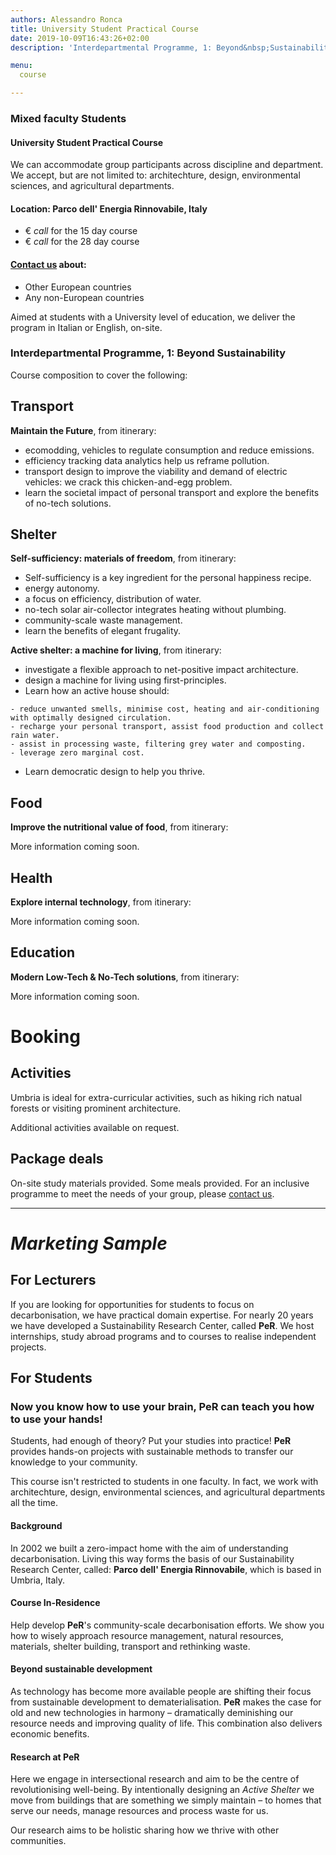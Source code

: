 ```yaml
---
authors: Alessandro Ronca
title: University Student Practical Course
date: 2019-10-09T16:43:26+02:00
description: 'Interdepartmental Programme, 1: Beyond&nbsp;Sustainability'

menu:
  course

---
```

<!--**PeR** Sustainability Research Center-->

### Mixed faculty Students 
#### University Student Practical Course

We can accommodate group participants across discipline and department. We accept, but are not limited to: architechture, design, environmental sciences, and agricultural departments.

<!--Restricted to 15 participants, or less.-->

#### Location: **Parco dell' Energia Rinnovabile**, Italy

- € _call_<!--1,200--> for the 15 day course
- € _call_<!--1,800--> for the 28 day course

#### [Contact us](https://rvo.lt/contact/) about:

- Other European countries
- Any non-European countries

Aimed at students with a University level of education, we deliver the program in Italian or English, on-site. 

### Interdepartmental Programme, 1: Beyond&nbsp;Sustainability

Course composition to cover the following:

## Transport

**Maintain the Future**, from itinerary:

- ecomodding, vehicles to regulate consumption and reduce emissions. 
- efficiency tracking data analytics help us reframe pollution.
- transport design to improve the viability and demand of electric vehicles: we crack this chicken-and-egg problem.
- learn the societal impact of personal transport and explore the benefits of no-tech solutions.

## Shelter

**Self-sufficiency: materials of freedom**, from itinerary:

- Self-sufficiency is a key ingredient for the personal happiness recipe.
- energy autonomy.
- a focus on efficiency, distribution of water.
- no-tech solar air-collector integrates heating without plumbing.
- community-scale waste management.
- learn the benefits of elegant frugality.


**Active shelter: a machine for living**, from itinerary:

- investigate a flexible approach to net-positive impact architecture.
- design a machine for living using first-principles.
- Learn how an active house should:
<!--	- minimise waste and excess costs.-->
	- reduce unwanted smells, minimise cost, heating and air-conditioning with optimally designed circulation.
	- recharge your personal transport, assist food production and collect rain water.
	- assist in processing waste, filtering grey water and composting.
	- leverage zero marginal cost.
- Learn democratic design to help you thrive.

## Food

**Improve the nutritional value of food**, from itinerary:

More information coming soon.

## Health

**Explore internal technology**, from itinerary: 

More information coming soon.

## Education

**Modern Low-Tech & No-Tech solutions**, from itinerary:

More information coming soon.

# Booking

## Activities

Umbria is ideal for extra-curricular activities, such as hiking rich natual forests or visiting prominent architecture.

Additional activities available on request.

<!--Marketing:
This course isn't restricted to students in one faculty. In fact, we have shared our knowledge across architechture, design, environmental sciences, and agricultural departments.
-->

## Package deals

On-site study materials provided. Some meals provided. For an inclusive programme to meet the needs of your group, please [contact us](https://rvo.lt/contact/).

<hr/>

# _Marketing Sample_

## For Lecturers

If you are looking for opportunities for students to focus on decarbonisation, we have practical domain expertise. For nearly 20 years we have developed a Sustainability Research Center, called **PeR**. We host  internships, study abroad programs and to courses to realise independent projects.

## For Students

### Now you know how to use your brain, **PeR** can teach you how to use your hands!

Students, had enough of theory? Put your studies into practice! **PeR** provides hands-on projects with sustainable methods to transfer our knowledge to your community. 

This course isn't restricted to students in one faculty. In fact, we work with architechture, design, environmental sciences, and agricultural departments all the&nbsp;time.

#### Background
In 2002 we built a zero-impact home with the aim of understanding decarbonisation. Living this way forms the basis of our Sustainability Research Center, called: **Parco dell' Energia Rinnovabile**, which is based in Umbria, Italy. 

#### Course In-Residence
Help develop **PeR**'s community-scale decarbonisation efforts. We show you how to wisely approach resource management, natural resources, materials, shelter building, transport and rethinking waste. 

#### Beyond sustainable development
As technology has become more available people are shifting their focus from sustainable development to dematerialisation. **PeR** makes the case for old and new technologies in harmony – dramatically deminishing our resource needs and improving quality of life. This combination also delivers economic benefits.

#### Research at **PeR**
Here we engage in intersectional research and aim to be the centre of revolutionising well-being. By intentionally designing an _Active&nbsp;Shelter_ we move from buildings that are something we simply maintain – to homes that serve our needs, manage resources and process waste for us.  

Our research aims to be holistic sharing how we thrive with other communities.